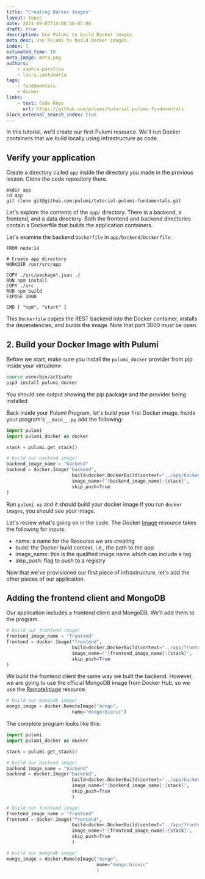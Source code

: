 ```yaml
---
title: "Creating Docker Images"
layout: topic
date: 2021-09-07T14:06:50-05:00
draft: true
description: Use Pulumi to build Docker images.
meta_desc: Use Pulumi to build Docker images.
index: 1
estimated_time: 10
meta_image: meta.png
authors:
    - sophia-parafina
    - laura-santamaria
tags:
    - fundamentals
    - docker
links:
    - text: Code Repo
      url: https://github.com/pulumi/tutorial-pulumi-fundamentals
block_external_search_index: true
---
```


In this tutorial, we'll create our first Pulumi resource. We'll run Docker
containers that we build locally using infrastructure as code.

## Verify your application

Create a directory called `app` inside the directory you made in the previous
lesson. Clone the code repository there.

```shell
mkdir app
cd app
git clone git@github.com:pulumi/tutorial-pulumi-fundamentals.git 
```

Let's explore the contents of the `app/` directory. There is a backend, a
frontend, and a data directory. Both the frontend and backend directories
contain a Dockerfile that builds the application containers.

Let's examine the backend `Dockerfile` in `app/backend/Dockerfile`:

```docker
FROM node:14

# Create app directory
WORKDIR /usr/src/app

COPY ./src/package*.json ./
RUN npm install
COPY ./src .
RUN npm build
EXPOSE 3000

CMD [ "npm", "start" ]
```

This `Dockerfile` copies the REST backend into the Docker container, installs
the dependencies, and builds the image. Note that port 3000 must be open.

## 2. Build your Docker Image with Pulumi

Before we start, make sure you install the `pulumi_docker` provider from pip
inside your virtualenv:

```bash
source venv/bin/activate
pip3 install pulumi_docker
```

You should see output showing the pip package and the provider being installed

Back inside your Pulumi Program, let's build your first Docker image. Inside
your program's `__main__.py` add the following:


```python
import pulumi
import pulumi_docker as docker

stack = pulumi.get_stack()

# build our backend image!
backend_image_name = "backend"
backend = docker.Image("backend",
                        build=docker.DockerBuild(context="../app/backend"),
                        image_name=f"{backend_image_name}:{stack}",
                        skip_push=True
)
```
Run `pulumi up` and it should build your docker image If you run
`docker images`, you should see your image.

Let's review what's going on in the code. The Docker
[Image](https://www.pulumi.com/docs/reference/pkg/docker/image/) resource takes
the following for inputs:

- name: a name for the Resource we are creating
- build: the Docker build context, i.e., the path to the app
- image_name: this is the qualified image name which can include a tag
- skip_push: flag to push to a registry

Now that we've provisioned our first piece of infrastructure, let's add the
other pieces of our application.

## Adding the frontend client and MongoDB

Our application includes a frontend client and MongoDB. We'll add them to the
program.

```python
# build our frontend image!
frontend_image_name = "frontend"
frontend = docker.Image("frontend",
                        build=docker.DockerBuild(context="../app/frontend"),
                        image_name=f"{frontend_image_name}:{stack}",
                        skip_push=True
)
```

We build the frontend client the same way we built the backend. However, we are
going to use the official MongoDB image from Docker Hub, so we use the
[RemoteImage](https://www.pulumi.com/docs/reference/pkg/docker/remoteimage/)
resource.

```python
# build our mongodb image!
mongo_image = docker.RemoteImage("mongo",
                        name="mongo:bionic")
```

The complete program looks like this:

```python
import pulumi
import pulumi_docker as docker

stack = pulumi.get_stack()

# build our backend image!
backend_image_name = "backend"
backend = docker.Image("backend",
                        build=docker.DockerBuild(context="../app/backend"),
                        image_name=f"{backend_image_name}:{stack}",
                        skip_push=True
                        )

# build our frontend image!
frontend_image_name = "frontend"
frontend = docker.Image("frontend",
                        build=docker.DockerBuild(context="../app/frontend"),
                        image_name=f"{frontend_image_name}:{stack}",
                        skip_push=True
                        )

# build our mongodb image!
mongo_image = docker.RemoteImage("mongo",
                                 name="mongo:bionic"
                                 )
```
